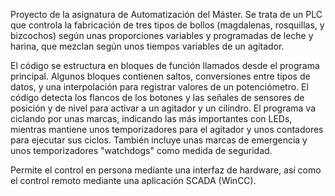 Proyecto de la asignatura de Automatización del Máster. Se trata de un PLC que controla la fabricación de tres tipos de bollos (magdalenas, rosquillas, y bizcochos) según unas proporciones variables y programadas de leche y harina, que mezclan según unos tiempos variables de un agitador. 

El código se estructura en bloques de función llamados desde el programa principal. Algunos bloques contienen saltos, conversiones entre tipos de datos, y una interpolación para registrar valores de un potenciómetro. El código detecta los flancos de los botones y las señales de sensores de posición y de nivel para activar a un agitador y un cilindro. El programa va ciclando por unas marcas, indicando las más importantes con LEDs, mientras mantiene unos temporizadores para el agitador y unos contadores para ejecutar sus ciclos. También incluye unas marcas de emergencia y unos temporizadores "watchdogs" como medida de seguridad. 

Permite el control en persona mediante una interfaz de hardware, así como el control remoto mediante una aplicación SCADA (WinCC).
